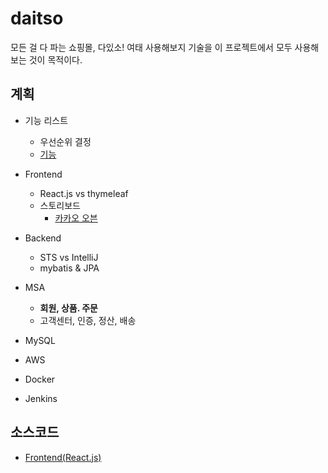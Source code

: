 # daitso

모든 걸 다 파는 쇼핑몰, 다있소!
여태 사용해보지  기술을 이 프로젝트에서 모두 사용해 보는 것이 목적이다.
  
## 계획

- 기능 리스트
    - 우선순위 결정
    - [기능](https://github.com/Jungea/daitso/wiki/%EA%B8%B0%EB%8A%A5-%EB%AA%A9%EB%A1%9D)

- Frontend
    - React.js   vs   thymeleaf
    - 스토리보드
        - [카카오 오븐](https://ovenapp.io/view/meNYST9gFp7FrPP1pFc3OdWrSXZqG2uJ/TGvSh)
    
- Backend
    - STS    vs    IntelliJ
    - mybatis & JPA

- MSA
    - **회원, 상품. 주문**
    - 고객센터, 인증, 정산, 배송

- MySQL
- AWS
- Docker
- Jenkins

## 소스코드

- [Frontend(React.js)](https://github.com/Jungea/daitso_react)
